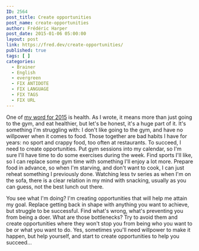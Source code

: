 ```yaml
---
ID: 2564
post_title: Create opportunities
post_name: create-opportunities
author: Frédéric Harper
post_date: 2015-01-06 05:00:00
layout: post
link: https://fred.dev/create-opportunities/
published: true
tags: [ ]
categories:
  - Brainer
  - English
  - evergreen
  - FIX ANTIDOTE
  - FIX LANGUAGE
  - FIX TAGS
  - FIX URL
---
```

One of <a title="My 3 words for 2015" href="http://fred.dev/My-3-words-for-2015/">my word for 2015</a> is health. As I wrote, it means more than just going to the gym, and eat healthier, but let's be honest, it's a huge part of it. It's something I'm struggling with: I don't like going to the gym, and have no willpower when it comes to food. Those together are bad habits I have for years: no sport and crappy food, too often at restaurants. To succeed, I need to create opportunities. Put gym sessions into my calendar, so I'm sure I'll have time to do some exercises during the week. Find sports I'll like, so I can replace some gym time with something I'll enjoy a lot more. Prepare food in advance, so when I'm starving, and don't want to cook, I can just reheat something I previously done. Watching less tv series as when I'm on the sofa, there is a clear relation in my mind with snacking, usually as you can guess, not the best lunch out there.

You see what I'm doing? I'm creating opportunities that will help me attain my goal. Replace getting back in shape with anything you want to achieve, but struggle to be successful. Find what's wrong, what's preventing you from being a doer. What are those bottlenecks? Try to avoid them and create opportunities where they won't stop you from being who you want to be or what you want to do. Yes, sometimes you'll need willpower to make it happen, but help yourself, and start to create opportunities to help you succeed...